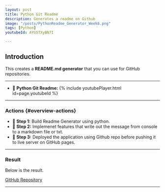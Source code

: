 ```yaml
---
layout: post
title: Python Git Readme
description: Generates a readme on Github
image: "/posts/PythonReadme_Generator_Week6.png"
tags: [Python]
youtubeId: AYGSTXyBN7I

---
```


## Introduction

This creates a **README.md generator** that you can use for GitHub repositories.

---
- 📌 **Python Git Readme:** 
{% include youtubePlayer.html id=page.youtubeId %}

---

### Actions  {#overview-actions}
- 🔹 **Step 1:** Build Readme Generator using python. 
- 🔹 **Step 2:** Implemenet features that write out the message from console to a markdown file or txt. 
- 🔹 **Step 3:** Deployed the application using Github repo before pushing it to live server on GitHub pages. 

---

### Result

Below is the result.

[GitHub Repository](https://github.com/DarrenSmith10/My_GitHub_ReadME_Generator_Week6)


---